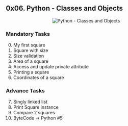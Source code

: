 ## 0x06. Python - Classes and Objects

<p align="center"><img src="https://s3.amazonaws.com/intranet-projects-files/holbertonschool-higher-level_programming+/247/oop-meme.jpg" alt="Python - Classes and Objects" /></p>

### Mandatory Tasks

0. My first square
1. Square with size
2. Size validation
3. Area of a square
4. Access and update private attribute
5. Printing a square
6. Coordinates of a square

### Advance Tasks

7. Singly linked list
8. Print Square instance
9. Compare 2 squares
10. ByteCode -> Python #5
